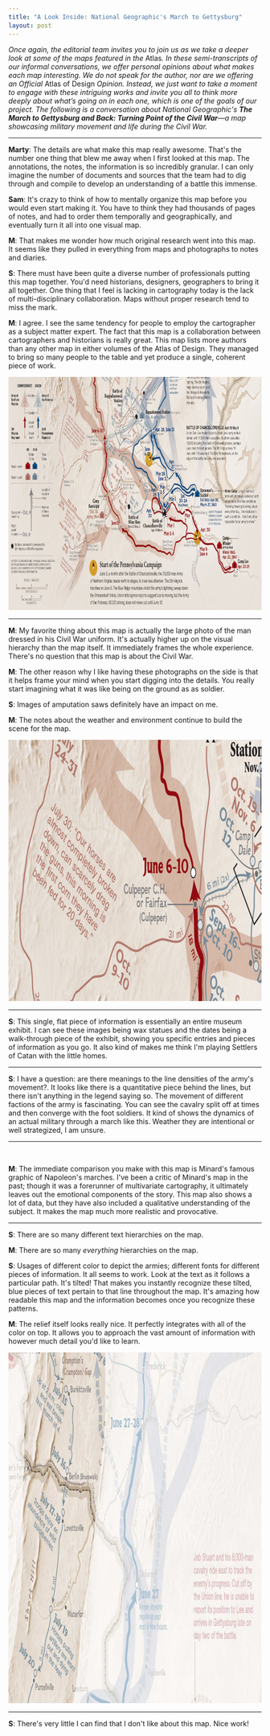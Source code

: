 ```yaml
---
title: "A Look Inside: National Geographic's March to Gettysburg"
layout: post
---
```


<em>Once again, the editorial team invites you to join us as we take a deeper look at some of the maps featured in the </em>Atlas<em>. In these semi-transcripts of our informal conversations, we offer personal opinions about what makes each map interesting. We do not speak for the author, nor are we offering an Official </em>Atlas of Design<em> Opinion. Instead, we just want to take a moment to engage with these intriguing works and invite you all to think more deeply about what’s going on in each one, which is one of the goals of our project. The following is a conversation about National Geographic's <strong>The March to Gettysburg and Back: Turning Point of the Civil War</strong>—a map showcasing military movement and life during the Civil War.</em>

<hr />

<strong>Marty</strong>: The details are what make this map really awesome. That's the number one thing that blew me away when I first looked at this map. The annotations, the notes, the information is so incredibly granular. I can only imagine the number of documents and sources that the team had to dig through and compile to develop an understanding of a battle this immense.

<strong>Sam</strong>: It's crazy to think of how to mentally organize this map before you would even start making it. You have to think they had thousands of pages of notes, and had to order them temporally and geographically, and eventually turn it all into one visual map.

<strong>M</strong>: That makes me wonder how much original research went into this map. It seems like they pulled in everything from maps and photographs to notes and diaries.

<strong>S</strong>: There must have been quite a diverse number of professionals putting this map together. You'd need historians, designers, geographers to bring it all together. One thing that I feel is lacking in cartography today is the lack of multi-disciplinary collaboration. Maps without proper research tend to miss the mark.

<strong>M</strong>: I agree. I see the same tendency for people to employ the cartographer as a subject matter expert. The fact that this map is a collaboration between cartographers and historians is really great. This map lists more authors than any other map in either volumes of the Atlas of Design. They managed to bring so many people to the table and yet produce a single, coherent piece of work.

<a href="/img/wp/2015/04/lookinside-natgeo-3.png"><img class="alignnone wp-image-1469 size-large" src="/img/wp/2015/04/lookinside-natgeo-3-1024x464.png" alt="lookinside-natgeo-3" width="1024" height="464" /></a>

<hr />

<strong>M</strong>: My favorite thing about this map is actually the large photo of the man dressed in his Civil War uniform. It's actually higher up on the visual hierarchy than the map itself. It immediately frames the whole experience. There's no question that this map is about the Civil War.

<strong>M</strong>: The other reason why I like having these photographs on the side is that it helps frame your mind when you start digging into the details. You really start imagining what it was like being on the ground as as soldier.

<strong>S</strong>: Images of amputation saws definitely have an impact on me.

<strong>M</strong>: The notes about the weather and environment continue to build the scene for the map.

<a href="/img/wp/2015/04/lookinside-natgeo-1.png"><img class="alignnone wp-image-1464 size-large" src="/img/wp/2015/04/lookinside-natgeo-1-1024x520.png" alt="lookinside-natgeo-1" width="1024" height="520" /></a>

<hr />

<strong>S</strong>: This single, flat piece of information is essentially an entire museum exhibit. I can see these images being wax statues and the dates being a walk-through piece of the exhibit, showing you specific entries and pieces of information as you go. It also kind of makes me think I'm playing Settlers of Catan with the little homes.

<hr />

<strong>S</strong>: I have a question: are there meanings to the line densities of the army's movement?. It looks like there is a quantitative piece behind the lines, but there isn't anything in the legend saying so. The movement of different factions of the army is fascinating. You can see the cavalry split off at times and then converge with the foot soldiers. It kind of shows the dynamics of an actual military through a march like this. Weather they are intentional or well strategized, I am unsure.

<hr />

&nbsp;

<strong>M</strong>: The immediate comparison you make with this map is Minard's famous graphic of Napoleon's marches. I've been a critic of Minard's map in the past; though it was a forerunner of multivariate cartography, it ultimately leaves out the emotional components of the story. This map also shows a lot of data, but they have also included a qualitative understanding of the subject. It makes the map much more realistic and provocative.

<hr />

<strong>S</strong>: There are so many different text hierarchies on the map.

<strong>M</strong>: There are so many <i>everything </i>hierarchies on the map.

<strong>S</strong>: Usages of different color to depict the armies; different fonts for different pieces of information. It all seems to work. Look at the text as it follows a particular path. It's tilted! That makes you instantly recognize these tilted, blue pieces of text pertain to that line throughout the map. It's amazing how readable this map and the information becomes once you recognize these patterns.

<strong>M</strong>: The relief itself looks really nice. It perfectly integrates with all of the color on top. It allows you to approach the vast amount of information with however much detail you'd like to learn.

<a href="/img/wp/2015/04/lookinside-natgeo-2.jpg"><img class="alignnone wp-image-1468 size-full" src="/img/wp/2015/04/lookinside-natgeo-2.jpg" alt="lookinside-natgeo-2" width="1200" height="698" /></a>

<hr />

<strong>S</strong>: There's very little I can find that I don't like about this map. Nice work!